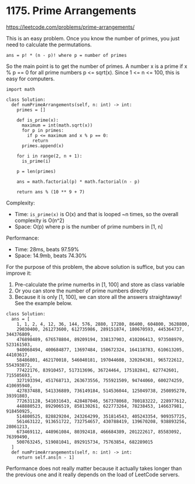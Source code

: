# 1175. Prime Arrangements

https://leetcode.com/problems/prime-arrangements/

This is an easy problem. Once you know the number of primes, you just need to calculate the permutations.

```
ans = p! * (n - p)! where p = number of primes
```

So the main point is to get the number of primes. A number x is a prime if x % p == 0 for all prime numbers p <= sqrt(x).
Since 1 <= n <= 100, this is easy for computers.

```python3
import math

class Solution:
  def numPrimeArrangements(self, n: int) -> int:
    primes = []

    def is_prime(x):
      maximum = int(math.sqrt(x))
      for p in primes:
        if p <= maximum and x % p == 0:
          return
      primes.append(x)
      
    for i in range(2, n + 1):
      is_prime(i)

    p = len(primes)
    
    ans = math.factorial(p) * math.factorial(n - p)

    return ans % (10 ** 9 + 7)
```

Complexity:
- Time: `is_prime(x)` is O(x) and that is looped ~n times, so the overall complexity is O(n^2)
- Space: O(p) where p is the number of prime numbers in \[1, n]

Performance:
- Time: 28ms, beats 97.59%
- Space: 14.9mb, beats 74.30%

For the purpose of this problem, the above solution is suffice, but you can improve it:

1. Pre-calculate the prime numerbs in \[1, 100] and store as class variable
2. Or you can store the number of prime numbers directly
3. Because it is only \[1, 100], we can store all the answers straightaway! See the example below.

```python3
class Solution:
  ans = [
    1, 1, 2, 4, 12, 36, 144, 576, 2880, 17280, 86400, 604800, 3628800,
    29030400, 261273600, 612735986, 289151874, 180670593, 445364737, 344376809,
    476898489, 676578804, 89209194, 338137903, 410206413, 973508979, 523161503,
    940068494, 400684877, 13697484, 150672324, 164118783, 610613205, 44103617,
    58486801, 462170018, 546040181, 197044608, 320204381, 965722612, 554393872,
    77422176, 83910457, 517313696, 36724464, 175182841, 627742601, 715505693,
    327193394, 451768713, 263673556, 755921509, 94744060, 600274259, 410695940,
    427837488, 541336889, 736149184, 514536044, 125049738, 250895270, 39391803,
    772631128, 541031643, 428487046, 567378068, 780183222, 228977612,
    448880523, 892906519, 858130261, 622773264, 78238453, 146637981, 918450925,
    514800525, 828829204, 243264299, 351814543, 405243354, 909357725,
    561463122, 913651722, 732754657, 430788419, 139670208, 938893256, 28061213,
    673469112, 448961084, 80392418, 466684389, 201222617, 85583092, 76399490,
    500763245, 519081041, 892915734, 75763854, 682289015
  ]
  def numPrimeArrangements(self, n: int) -> int:
    return self.ans[n - 1]
```

Performance does not really matter because it actually takes longer than the previous one and it really depends on the load of LeetCode servers.
